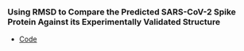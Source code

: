 ### Using RMSD to Compare the Predicted SARS-CoV-2 Spike Protein Against its Experimentally Validated Structure
* [Code](https://github.com/benigmatic/Biological-modeling/blob/main/Protein%20Structure%20Comparison/RMSD_Tutorial.ipynb)
